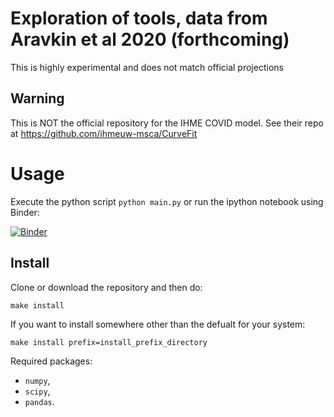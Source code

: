 
# Exploration of tools, data from Aravkin et al 2020 (forthcoming)

This is highly experimental and does not match official projections

Warning
-------

This is NOT the official repository for the IHME COVID model. See their repo at https://github.com/ihmeuw-msca/CurveFit

# Usage

Execute the python script ``python main.py`` or run the ipython notebook using Binder:


[![Binder](https://mybinder.org/badge_logo.svg)](https://mybinder.org/v2/gh/delgadom/CurveFit/HiroakiMachida?filepath=main.ipynb)

## Install

Clone or download the repository and then do:
```buildoutcfg
make install
```

If you want to install somewhere other than the defualt for your system:
```
make install prefix=install_prefix_directory
```
Required packages:
* `numpy`,
* `scipy`,
* `pandas`. 
